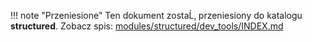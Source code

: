 !!! note "Przeniesione"
    Ten dokument zostaĹ‚ przeniesiony do katalogu **structured**.
    Zobacz spis: [modules/structured/dev_tools/INDEX.md](../modules/structured/dev_tools/INDEX.md)
